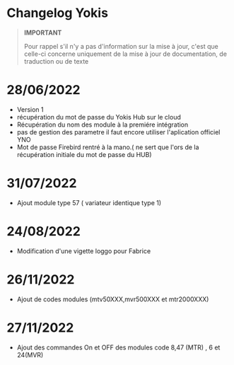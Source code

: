 # Changelog Yokis

>**IMPORTANT**
>
>Pour rappel s'il n'y a pas d'information sur la mise à jour, c'est que celle-ci concerne uniquement de la mise à jour de documentation, de traduction ou de texte

# 28/06/2022

- Version 1
- récupération du mot de passe du Yokis Hub sur le cloud
- Récupération du nom des module à la premiére intégration 
- pas de gestion des parametre il faut encore utiliser l'aplication officiel YNO
- Mot de passe Firebird rentré à la mano.( ne sert que l'ors de la récupération initiale du mot de passe du HUB)


# 31/07/2022

- Ajout module type 57 ( variateur identique type 1)

# 24/08/2022

- Modification d'une vigette loggo pour Fabrice

# 26/11/2022

- Ajout de codes modules (mtv50XXX,mvr500XXX et mtr2000XXX) 


# 27/11/2022

- Ajout des commandes On et OFF des modules code 8,47 (MTR) , 6 et 24(MVR)
